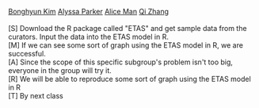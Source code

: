 <a href = "https://github.com/bonghyun5">Bonghyun Kim</a> 
<a href = "https://github.com/aparker92">Alyssa Parker</a> 
<a href = "https://github.com/amx01">Alice Man</a> 
<a href = "https://github.com/qi-zhang">Qi Zhang</a> 
</br>
</br>[S] Download the R package called "ETAS" and get sample data from the curators. Input the data into the ETAS model in R.
</br>[M] If we can see some sort of graph using the ETAS model in R, we are successful.
</br>[A] Since the scope of this specific subgroup's problem isn't too big, everyone in the group will try it.
</br>[R] We will be able to reproduce some sort of graph using the ETAS model in R
</br>[T] By next class
